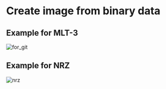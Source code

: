 # Create image from binary data

## Example for MLT-3
![for_git](https://user-images.githubusercontent.com/36824733/55728172-3ec20e80-5a1c-11e9-9b6c-75e2d8376a09.png)

## Example for NRZ
![nrz](https://user-images.githubusercontent.com/36824733/55794882-2828bf80-5acf-11e9-8b73-a6d0e4ed95f8.png)

